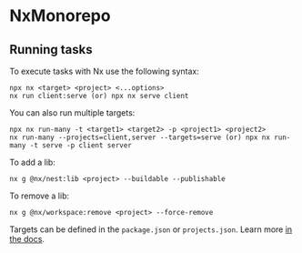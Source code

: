 # NxMonorepo

## Running tasks

To execute tasks with Nx use the following syntax:

```
npx nx <target> <project> <...options>
nx run client:serve (or) npx nx serve client
```

You can also run multiple targets:

```
npx nx run-many -t <target1> <target2> -p <project1> <project2>
nx run-many --projects=client,server --targets=serve (or) npx nx run-many -t serve -p client server
```

To add a lib:

```
nx g @nx/nest:lib <project> --buildable --publishable
```

To remove a lib:

```
nx g @nx/workspace:remove <project> --force-remove
```

Targets can be defined in the `package.json` or `projects.json`. Learn more [in the docs](https://nx.dev/features/run-tasks).
